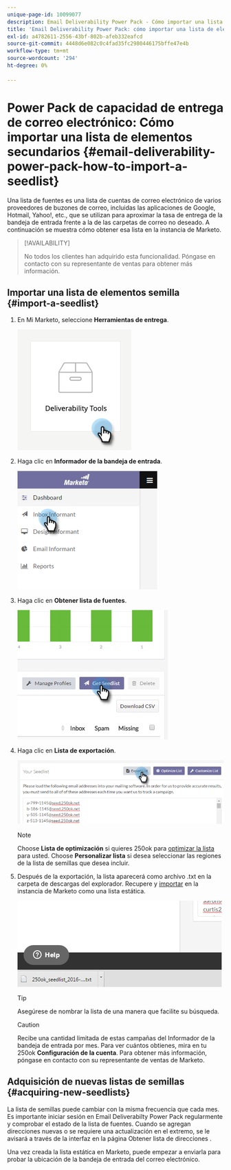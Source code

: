 ```yaml
---
unique-page-id: 10099077
description: Email Deliverability Power Pack - Cómo importar una lista de elementos - Marketo Docs - Documentación del producto
title: 'Email Deliverability Power Pack: cómo importar una lista de elementos secundarios'
exl-id: a4782611-2556-43bf-802b-afeb332eafcd
source-git-commit: 4448d6e082c0c4fad35fc2980446175bffe47e4b
workflow-type: tm+mt
source-wordcount: '294'
ht-degree: 0%

---
```


# Power Pack de capacidad de entrega de correo electrónico: Cómo importar una lista de elementos secundarios {#email-deliverability-power-pack-how-to-import-a-seedlist}

Una lista de fuentes es una lista de cuentas de correo electrónico de varios proveedores de buzones de correo, incluidas las aplicaciones de Google, Hotmail, Yahoo!, etc., que se utilizan para aproximar la tasa de entrega de la bandeja de entrada frente a la de las carpetas de correo no deseado. A continuación se muestra cómo obtener esa lista en la instancia de Marketo.

>[!AVAILABILITY]
>
>No todos los clientes han adquirido esta funcionalidad. Póngase en contacto con su representante de ventas para obtener más información.

## Importar una lista de elementos semilla {#import-a-seedlist}

1. En Mi Marketo, seleccione **Herramientas de entrega**.

   ![](assets/email-deliverability-power-pack-1.png)

1. Haga clic en **Informador de la bandeja de entrada**.

   ![](assets/two-1.png)

1. Haga clic en **Obtener lista de fuentes**.

   ![](assets/three-1.png)

1. Haga clic en **Lista de exportación**.

   ![](assets/four.png)

   >[!NOTE]
   >
   >Choose **Lista de optimización** si quieres 250ok para [optimizar la lista](https://help.returnpath.com/hc/en-us/articles/360046746451-What-is-250ok-s-seedlist-optimizer-and-why-should-I-use-it-) para usted. Choose **Personalizar lista** si desea seleccionar las regiones de la lista de semillas que desea incluir.

1. Después de la exportación, la lista aparecerá como archivo .txt en la carpeta de descargas del explorador. Recupere y [importar](/help/marketo/getting-started/quick-wins/import-a-list-of-people.md) en la instancia de Marketo como una lista estática.

   ![](assets/five.png)

   >[!TIP]
   >
   >Asegúrese de nombrar la lista de una manera que facilite su búsqueda.

   >[!CAUTION]
   >
   >Recibe una cantidad limitada de estas campañas del Informador de la bandeja de entrada por mes. Para ver cuántos obtienes, mira en tu 250ok **Configuración de la cuenta**. Para obtener más información, póngase en contacto con su representante de ventas de Marketo.

## Adquisición de nuevas listas de semillas {#acquiring-new-seedlists}

La lista de semillas puede cambiar con la misma frecuencia que cada mes. Es importante iniciar sesión en Email Deliverabilty Power Pack regularmente y comprobar el estado de la lista de fuentes. Cuando se agregan direcciones nuevas o se requiere una actualización en el extremo, se le avisará a través de la interfaz en la página Obtener lista de direcciones .

Una vez creada la lista estática en Marketo, puede empezar a enviarla para probar la ubicación de la bandeja de entrada del correo electrónico.
